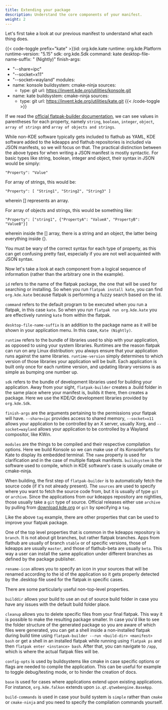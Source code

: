 ```yaml
---
title: Extending your package
description: Understand the core components of your manifest.
weight: 2
---
```


Let's first take a look at our previous manifest to understand what each thing does.

{{< code-toggle prefix="kate" >}}id: org.kde.kate
runtime: org.kde.Platform
runtime-version: "5.15"
sdk: org.kde.Sdk
command: kate
desktop-file-name-suffix: " (Nightly)"
finish-args:
  - "--share=ipc"
  - "--socket=x11"
  - "--socket=wayland"
modules:
  - name: konsole
    buildsystem: cmake-ninja
    sources:
    - type: git
      url: https://invent.kde.org/utilities/konsole.git
  - name: kate
    buildsystem: cmake-ninja
    sources:
      - type: git
        url: https://invent.kde.org/utilities/kate.git
{{< /code-toggle >}}

If we read the [official flatpak-builder documentation](https://docs.flatpak.org/en/latest/flatpak-builder-command-reference.html), we can see values in parentheses for each property, namely `string`, `boolean`, `integer`, `object`, `array of strings` and `array of objects and strings`.

While non-KDE software typically gets included to flathub as YAML, KDE software added to the kdeapps and flathub repositories is included via JSON manifests, so we will focus on that. The practical distinction between the above types for when writing a JSON manifest is mostly syntactic. For basic types like string, boolean, integer and object, their syntax in JSON would be simply:

`"Property": "Value"`

For array of strings, this would be:

`"Property": [ "String1", "String2", "String3" ]`

wherein [] represents an array.

For array of objects and strings, this would be something like:

`"Property": ["string1", {"PropertyA": "ValueA", "PropertyB": "ValueB"}]`

wherein inside the [] array, there is a string and an object, the latter being everything inside {}.

You must be wary of the correct syntax for each type of property, as this can get confusing pretty fast, especially if you are not well acquainted with JSON syntax.

Now let's take a look at each component from a logical sequence of information (rather than the arbitrary one in the example).

`id` refers to the name of the flatpak package, the one that will be used for searching or installing. So when you run `flatpak install kate`, you can find `org.kde.kate` because flatpak is performing a fuzzy search based on the id.

`command` refers to the default program to be executed when you run a flatpak, in this case `kate`. So when you run `flatpak run org.kde.kate` you are effectively running `kate` from within the flatpak.

`desktop-file-name-suffix` is an addition to the package name as it will be shown in your application menu. In this case, `Kate (Nightly)`.

`runtime` refers to the bundle of libraries used to ship with your application, as opposed to using your system libraries. Runtimes are the reason flatpak can run on any Linux distribution: you always ensure that your application runs against the same libraries. `runtime-version` simply determines to which version of those libraries your application will be built. Each application is built only once for each runtime version, and updating library versions is as simple as bumping one number up.

`sdk` refers to the bundle of development libraries used for building your application. Away from your sight, `flatpak-builder` creates a .build folder in the same place where your manifest is, builds it there, then creates a package. Here we use the KDE/Qt development libraries provided by `org.kde.Sdk`.

`finish-args` are the arguments pertaining to the permissions your flatpak will have. `--share=ipc` provides access to shared memory, `--socket=x11` allows your application to be controlled by an X server, usually Xorg, and `--socket=wayland` allows your application to be controlled by a Wayland compositor, like KWin.

`modules` are the things to be compiled and their respective compilation options. Here we build Konsole so we can make use of its KonsoleParts for Kate to display its embedded terminal. The `name` property is used for clarification and in the case of multiple flatpak manifests. `buildsystem` is the software used to compile, which in KDE software's case is usually cmake or cmake-ninja.

When building, the first step of `flatpak-builder` is to automatically fetch the source code (if it's not already present). The `sources` are used to specify where you want to fetch the source code from, but it is usually of type `git` or `archive`. Since the applications from our kdeapps repository are nightlies, those usually take a `git` type of source. Official releases either use `archive` by pulling from [download.kde.org](https://download.kde.org) or `git` by specifying a `tag`.

Like the above `tag` example, there are other properties that can be used to improve your flatpak package.

One of the top level properties that is common in the kdeapps repository is `branch`. It is not about git branches, but rather flatpak branches. Apps from flathub are usually of branch `stable` or of specific versions, those of kdeapps are usually `master`, and those of flathub-beta are usually `beta`. This way a user can install the same application under different branches as defined by the package publisher.

`rename-icon` allows you to specify an icon in your sources that will be renamed according to the id of the application so it gets properly detected by the .desktop file used for the flatpak in specific cases.

There are some particularly useful non-top-level properties.

`builddir` allows your build to use an out of source build folder in case you have any issues with the default build folder place.

`cleanup` allows you to delete specific files from your final flatpak. This way it is possible to make the resulting package smaller. In case you'd like to see the folder structure of the generated package so you are aware of which files were generated, you can get a shell inside a non-installed flatpak during build time using `flatpak-builder --run <build-dir> <manifest> bash` or get a shell in an installed flatpak while running using `flatpak ps` and then `flatpak enter <instance> bash`. After that, you can navigate to `/app`, which is where the actual flatpak files will be.

`config-opts` is used by buildsystems like cmake in case specific options or flags are needed to compile the application. This can be useful for example to toggle debug/testing mode, or to hinder the creation of docs.

`base` is used for cases where applications extend upon existing applications. For instance, `org.kde.falkon` extends upon `io.qt.qtwebengine.BaseApp`.

`build-commands` is used in case your build system is `simple` rather than `cmake` or `cmake-ninja` and you need to specify the compilation commands yourself.
